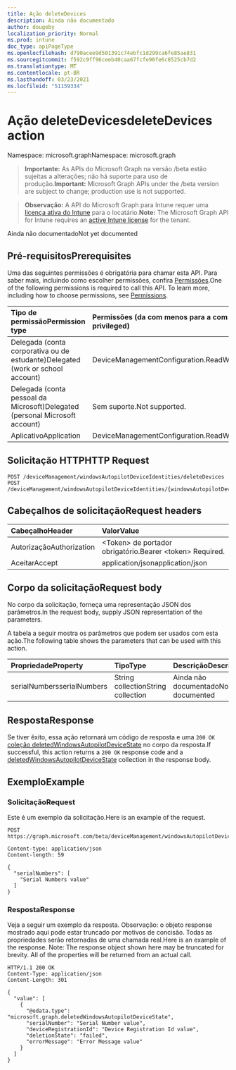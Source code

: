 ```yaml
---
title: Ação deleteDevices
description: Ainda não documentado
author: dougeby
localization_priority: Normal
ms.prod: intune
doc_type: apiPageType
ms.openlocfilehash: d790acee9d501391c74ebfc1d299ca6fe85ae831
ms.sourcegitcommit: f592c9ff96ceeb40caa67fcfe90fe6c8525cb7d2
ms.translationtype: MT
ms.contentlocale: pt-BR
ms.lasthandoff: 03/23/2021
ms.locfileid: "51159334"
---
```

# <a name="deletedevices-action"></a><span data-ttu-id="9b555-103">Ação deleteDevices</span><span class="sxs-lookup"><span data-stu-id="9b555-103">deleteDevices action</span></span>

<span data-ttu-id="9b555-104">Namespace: microsoft.graph</span><span class="sxs-lookup"><span data-stu-id="9b555-104">Namespace: microsoft.graph</span></span>

> <span data-ttu-id="9b555-105">**Importante:** As APIs do Microsoft Graph na versão /beta estão sujeitas a alterações; não há suporte para uso de produção.</span><span class="sxs-lookup"><span data-stu-id="9b555-105">**Important:** Microsoft Graph APIs under the /beta version are subject to change; production use is not supported.</span></span>

> <span data-ttu-id="9b555-106">**Observação:** A API do Microsoft Graph para Intune requer uma [licença ativa do Intune](https://go.microsoft.com/fwlink/?linkid=839381) para o locatário.</span><span class="sxs-lookup"><span data-stu-id="9b555-106">**Note:** The Microsoft Graph API for Intune requires an [active Intune license](https://go.microsoft.com/fwlink/?linkid=839381) for the tenant.</span></span>

<span data-ttu-id="9b555-107">Ainda não documentado</span><span class="sxs-lookup"><span data-stu-id="9b555-107">Not yet documented</span></span>

## <a name="prerequisites"></a><span data-ttu-id="9b555-108">Pré-requisitos</span><span class="sxs-lookup"><span data-stu-id="9b555-108">Prerequisites</span></span>
<span data-ttu-id="9b555-p101">Uma das seguintes permissões é obrigatória para chamar esta API. Para saber mais, incluindo como escolher permissões, confira [Permissões](/graph/permissions-reference).</span><span class="sxs-lookup"><span data-stu-id="9b555-p101">One of the following permissions is required to call this API. To learn more, including how to choose permissions, see [Permissions](/graph/permissions-reference).</span></span>

|<span data-ttu-id="9b555-111">Tipo de permissão</span><span class="sxs-lookup"><span data-stu-id="9b555-111">Permission type</span></span>|<span data-ttu-id="9b555-112">Permissões (da com menos para a com mais privilégios)</span><span class="sxs-lookup"><span data-stu-id="9b555-112">Permissions (from least to most privileged)</span></span>|
|:---|:---|
|<span data-ttu-id="9b555-113">Delegada (conta corporativa ou de estudante)</span><span class="sxs-lookup"><span data-stu-id="9b555-113">Delegated (work or school account)</span></span>|<span data-ttu-id="9b555-114">DeviceManagementConfiguration.ReadWrite.All</span><span class="sxs-lookup"><span data-stu-id="9b555-114">DeviceManagementConfiguration.ReadWrite.All</span></span>|
|<span data-ttu-id="9b555-115">Delegada (conta pessoal da Microsoft)</span><span class="sxs-lookup"><span data-stu-id="9b555-115">Delegated (personal Microsoft account)</span></span>|<span data-ttu-id="9b555-116">Sem suporte.</span><span class="sxs-lookup"><span data-stu-id="9b555-116">Not supported.</span></span>|
|<span data-ttu-id="9b555-117">Aplicativo</span><span class="sxs-lookup"><span data-stu-id="9b555-117">Application</span></span>|<span data-ttu-id="9b555-118">DeviceManagementConfiguration.ReadWrite.All</span><span class="sxs-lookup"><span data-stu-id="9b555-118">DeviceManagementConfiguration.ReadWrite.All</span></span>|

## <a name="http-request"></a><span data-ttu-id="9b555-119">Solicitação HTTP</span><span class="sxs-lookup"><span data-stu-id="9b555-119">HTTP Request</span></span>
<!-- {
  "blockType": "ignored"
}
-->
``` http
POST /deviceManagement/windowsAutopilotDeviceIdentities/deleteDevices
POST /deviceManagement/windowsAutopilotDeviceIdentities/{windowsAutopilotDeviceIdentityId}/deploymentProfile/assignedDevices/deleteDevices
```

## <a name="request-headers"></a><span data-ttu-id="9b555-120">Cabeçalhos de solicitação</span><span class="sxs-lookup"><span data-stu-id="9b555-120">Request headers</span></span>
|<span data-ttu-id="9b555-121">Cabeçalho</span><span class="sxs-lookup"><span data-stu-id="9b555-121">Header</span></span>|<span data-ttu-id="9b555-122">Valor</span><span class="sxs-lookup"><span data-stu-id="9b555-122">Value</span></span>|
|:---|:---|
|<span data-ttu-id="9b555-123">Autorização</span><span class="sxs-lookup"><span data-stu-id="9b555-123">Authorization</span></span>|<span data-ttu-id="9b555-124">&lt;Token&gt; de portador obrigatório.</span><span class="sxs-lookup"><span data-stu-id="9b555-124">Bearer &lt;token&gt; Required.</span></span>|
|<span data-ttu-id="9b555-125">Aceitar</span><span class="sxs-lookup"><span data-stu-id="9b555-125">Accept</span></span>|<span data-ttu-id="9b555-126">application/json</span><span class="sxs-lookup"><span data-stu-id="9b555-126">application/json</span></span>|

## <a name="request-body"></a><span data-ttu-id="9b555-127">Corpo da solicitação</span><span class="sxs-lookup"><span data-stu-id="9b555-127">Request body</span></span>
<span data-ttu-id="9b555-128">No corpo da solicitação, forneça uma representação JSON dos parâmetros.</span><span class="sxs-lookup"><span data-stu-id="9b555-128">In the request body, supply JSON representation of the parameters.</span></span>

<span data-ttu-id="9b555-129">A tabela a seguir mostra os parâmetros que podem ser usados com esta ação.</span><span class="sxs-lookup"><span data-stu-id="9b555-129">The following table shows the parameters that can be used with this action.</span></span>

|<span data-ttu-id="9b555-130">Propriedade</span><span class="sxs-lookup"><span data-stu-id="9b555-130">Property</span></span>|<span data-ttu-id="9b555-131">Tipo</span><span class="sxs-lookup"><span data-stu-id="9b555-131">Type</span></span>|<span data-ttu-id="9b555-132">Descrição</span><span class="sxs-lookup"><span data-stu-id="9b555-132">Description</span></span>|
|:---|:---|:---|
|<span data-ttu-id="9b555-133">serialNumbers</span><span class="sxs-lookup"><span data-stu-id="9b555-133">serialNumbers</span></span>|<span data-ttu-id="9b555-134">String collection</span><span class="sxs-lookup"><span data-stu-id="9b555-134">String collection</span></span>|<span data-ttu-id="9b555-135">Ainda não documentado</span><span class="sxs-lookup"><span data-stu-id="9b555-135">Not yet documented</span></span>|



## <a name="response"></a><span data-ttu-id="9b555-136">Resposta</span><span class="sxs-lookup"><span data-stu-id="9b555-136">Response</span></span>
<span data-ttu-id="9b555-137">Se tiver êxito, essa ação retornará um código de resposta e uma `200 OK` [coleção deletedWindowsAutopilotDeviceState](../resources/intune-enrollment-deletedwindowsautopilotdevicestate.md) no corpo da resposta.</span><span class="sxs-lookup"><span data-stu-id="9b555-137">If successful, this action returns a `200 OK` response code and a [deletedWindowsAutopilotDeviceState](../resources/intune-enrollment-deletedwindowsautopilotdevicestate.md) collection in the response body.</span></span>

## <a name="example"></a><span data-ttu-id="9b555-138">Exemplo</span><span class="sxs-lookup"><span data-stu-id="9b555-138">Example</span></span>

### <a name="request"></a><span data-ttu-id="9b555-139">Solicitação</span><span class="sxs-lookup"><span data-stu-id="9b555-139">Request</span></span>
<span data-ttu-id="9b555-140">Este é um exemplo da solicitação.</span><span class="sxs-lookup"><span data-stu-id="9b555-140">Here is an example of the request.</span></span>
``` http
POST https://graph.microsoft.com/beta/deviceManagement/windowsAutopilotDeviceIdentities/deleteDevices

Content-type: application/json
Content-length: 59

{
  "serialNumbers": [
    "Serial Numbers value"
  ]
}
```

### <a name="response"></a><span data-ttu-id="9b555-141">Resposta</span><span class="sxs-lookup"><span data-stu-id="9b555-141">Response</span></span>
<span data-ttu-id="9b555-p102">Veja a seguir um exemplo da resposta. Observação: o objeto response mostrado aqui pode estar truncado por motivos de concisão. Todas as propriedades serão retornadas de uma chamada real.</span><span class="sxs-lookup"><span data-stu-id="9b555-p102">Here is an example of the response. Note: The response object shown here may be truncated for brevity. All of the properties will be returned from an actual call.</span></span>
``` http
HTTP/1.1 200 OK
Content-Type: application/json
Content-Length: 301

{
  "value": [
    {
      "@odata.type": "microsoft.graph.deletedWindowsAutopilotDeviceState",
      "serialNumber": "Serial Number value",
      "deviceRegistrationId": "Device Registration Id value",
      "deletionState": "failed",
      "errorMessage": "Error Message value"
    }
  ]
}
```




